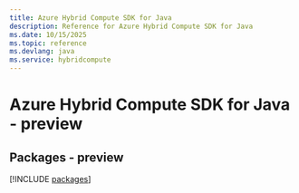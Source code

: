 ```yaml
---
title: Azure Hybrid Compute SDK for Java
description: Reference for Azure Hybrid Compute SDK for Java
ms.date: 10/15/2025
ms.topic: reference
ms.devlang: java
ms.service: hybridcompute
---
```

# Azure Hybrid Compute SDK for Java - preview
## Packages - preview
[!INCLUDE [packages](hybrid-compute-index.md)]